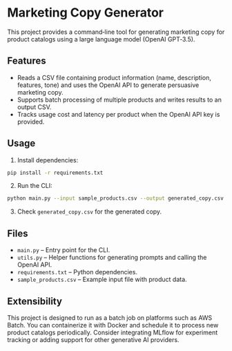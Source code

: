 # Marketing Copy Generator

This project provides a command‑line tool for generating marketing copy for product catalogs using a large language model (OpenAI GPT‑3.5).

## Features
* Reads a CSV file containing product information (name, description, features, tone) and uses the OpenAI API to generate persuasive marketing copy.
* Supports batch processing of multiple products and writes results to an output CSV.
* Tracks usage cost and latency per product when the OpenAI API key is provided.

## Usage
1. Install dependencies:
```bash
pip install -r requirements.txt
```

2. Run the CLI:
```bash
python main.py --input sample_products.csv --output generated_copy.csv --api-key YOUR_OPENAI_API_KEY
```

3. Check `generated_copy.csv` for the generated copy.

## Files
* `main.py` – Entry point for the CLI.
* `utils.py` – Helper functions for generating prompts and calling the OpenAI API.
* `requirements.txt` – Python dependencies.
* `sample_products.csv` – Example input file with product data.

## Extensibility
This project is designed to run as a batch job on platforms such as AWS Batch.  You can containerize it with Docker and schedule it to process new product catalogs periodically.  Consider integrating MLflow for experiment tracking or adding support for other generative AI providers.
